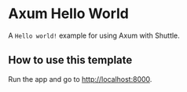 # Axum Hello World

A `Hello world!` example for using Axum with Shuttle.

## How to use this template

Run the app and go to <http://localhost:8000>.
